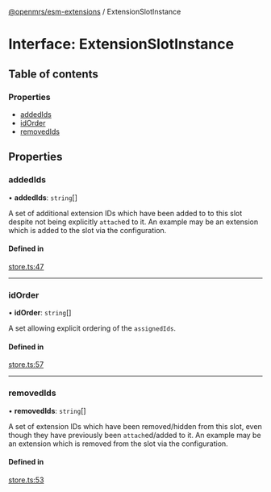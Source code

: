 [@openmrs/esm-extensions](../API.md) / ExtensionSlotInstance

# Interface: ExtensionSlotInstance

## Table of contents

### Properties

- [addedIds](ExtensionSlotInstance.md#addedids)
- [idOrder](ExtensionSlotInstance.md#idorder)
- [removedIds](ExtensionSlotInstance.md#removedids)

## Properties

### addedIds

• **addedIds**: `string`[]

A set of additional extension IDs which have been added to to this slot despite not being
explicitly `attach`ed to it.
An example may be an extension which is added to the slot via the configuration.

#### Defined in

[store.ts:47](https://github.com/openmrs/openmrs-esm-core/blob/master/packages/framework/esm-extensions/src/store.ts#L47)

___

### idOrder

• **idOrder**: `string`[]

A set allowing explicit ordering of the `assignedIds`.

#### Defined in

[store.ts:57](https://github.com/openmrs/openmrs-esm-core/blob/master/packages/framework/esm-extensions/src/store.ts#L57)

___

### removedIds

• **removedIds**: `string`[]

A set of extension IDs which have been removed/hidden from this slot, even though they have
previously been `attach`ed/added to it.
An example may be an extension which is removed from the slot via the configuration.

#### Defined in

[store.ts:53](https://github.com/openmrs/openmrs-esm-core/blob/master/packages/framework/esm-extensions/src/store.ts#L53)
